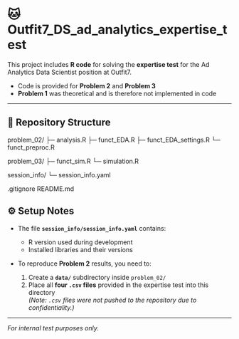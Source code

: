# 🐱 Outfit7_DS_ad_analytics_expertise_test

This project includes **R code** for solving the **expertise test** for the Ad Analytics Data Scientist position at Outfit7.  

- Code is provided for **Problem 2** and **Problem 3**  
- **Problem 1** was theoretical and is therefore not implemented in code  

---

## 📁 Repository Structure

problem_02/
├─ analysis.R
├─ funct_EDA.R
├─ funct_EDA_settings.R
└─ funct_preproc.R

problem_03/
├─ funct_sim.R
└─ simulation.R

session_info/
└─ session_info.yaml

.gitignore
README.md


## ⚙️ Setup Notes

- The file **`session_info/session_info.yaml`** contains:
  - R version used during development  
  - Installed libraries and their versions  

- To reproduce **Problem 2** results, you need to:  
  1. Create a **`data/`** subdirectory inside `problem_02/`  
  2. Place all **four `.csv` files** provided in the expertise test into this directory  
     *(Note: `.csv` files were not pushed to the repository due to confidentiality.)*

---

*For internal test purposes only.*